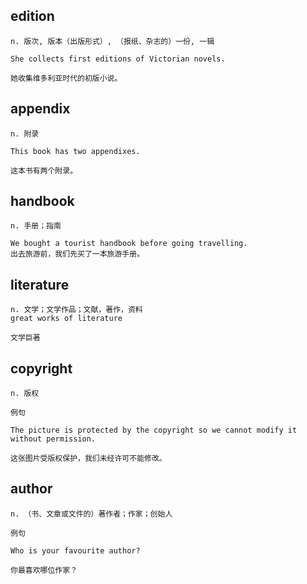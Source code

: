 ## edition
```
n. 版次, 版本（出版形式）, （报纸、杂志的）一份, 一辑

She collects first editions of Victorian novels.

她收集维多利亚时代的初版小说。
```

## appendix
```
n. 附录

This book has two appendixes.

这本书有两个附录。
```

## handbook
```
n. 手册；指南

We bought a tourist handbook before going travelling.
出去旅游前，我们先买了一本旅游手册。
```
## literature
```
n. 文学；文学作品；文献，著作，资料
great works of literature

文学巨著
```
## copyright
```
n. 版权

例句

The picture is protected by the copyright so we cannot modify it without permission.

这张图片受版权保护，我们未经许可不能修改。
```
## author
```
n. （书、文章或文件的）著作者；作家；创始人

例句

Who is your favourite author?

你最喜欢哪位作家？
```